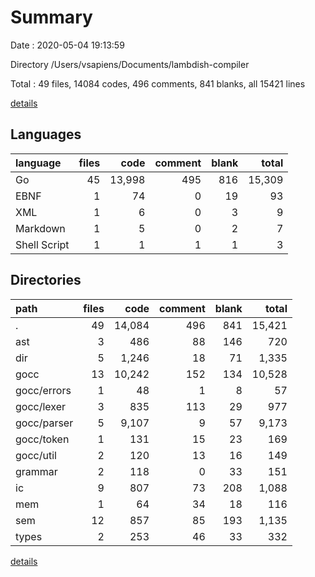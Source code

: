 # Summary

Date : 2020-05-04 19:13:59

Directory /Users/vsapiens/Documents/lambdish-compiler

Total : 49 files,  14084 codes, 496 comments, 841 blanks, all 15421 lines

[details](details.md)

## Languages
| language | files | code | comment | blank | total |
| :--- | ---: | ---: | ---: | ---: | ---: |
| Go | 45 | 13,998 | 495 | 816 | 15,309 |
| EBNF | 1 | 74 | 0 | 19 | 93 |
| XML | 1 | 6 | 0 | 3 | 9 |
| Markdown | 1 | 5 | 0 | 2 | 7 |
| Shell Script | 1 | 1 | 1 | 1 | 3 |

## Directories
| path | files | code | comment | blank | total |
| :--- | ---: | ---: | ---: | ---: | ---: |
| . | 49 | 14,084 | 496 | 841 | 15,421 |
| ast | 3 | 486 | 88 | 146 | 720 |
| dir | 5 | 1,246 | 18 | 71 | 1,335 |
| gocc | 13 | 10,242 | 152 | 134 | 10,528 |
| gocc/errors | 1 | 48 | 1 | 8 | 57 |
| gocc/lexer | 3 | 835 | 113 | 29 | 977 |
| gocc/parser | 5 | 9,107 | 9 | 57 | 9,173 |
| gocc/token | 1 | 131 | 15 | 23 | 169 |
| gocc/util | 2 | 120 | 13 | 16 | 149 |
| grammar | 2 | 118 | 0 | 33 | 151 |
| ic | 9 | 807 | 73 | 208 | 1,088 |
| mem | 1 | 64 | 34 | 18 | 116 |
| sem | 12 | 857 | 85 | 193 | 1,135 |
| types | 2 | 253 | 46 | 33 | 332 |

[details](details.md)